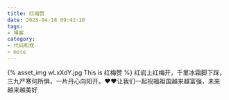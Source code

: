 ```yaml
---
title: 红梅赞
date: 2025-04-18 09:42:10
tags:
- 博客
category:
- 代码和我
- more
---
```

{% asset_img wLxXdY.jpg This is 红梅赞 %}
红岩上红梅开，千里冰霜脚下踩，三九严寒何所惧，一片丹心向阳开。❤❤让我们一起祝福祖国越来越富强，未来越来越美好